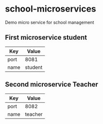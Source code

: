 # school-microservices
Demo micro service for school management

## First microservice student

|Key  |Value|
|-----|-----|
|port | 8081|
|name |student| 

## Second microservice Teacher

|Key  |Value|
|-----|-----|
|port | 8082|
|name |teacher| 
